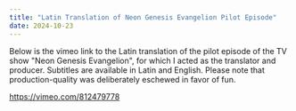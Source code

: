 ```yaml
---
title: "Latin Translation of Neon Genesis Evangelion Pilot Episode"
date: 2024-10-23
---
```

Below is the vimeo link to the Latin translation of the pilot episode of the TV show "Neon Genesis Evangelion", for which I acted as the translator and producer.  Subtitles are available in Latin and English.  Please note that production-quality was deliberately eschewed in favor of fun.

https://vimeo.com/812479778
